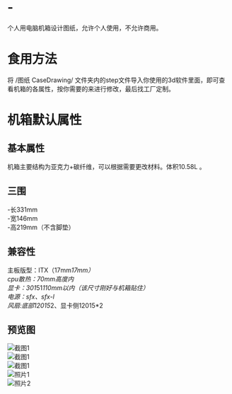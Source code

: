 # -
个人用电脑机箱设计图纸，允许个人使用，不允许商用。
# 食用方法
将 /图纸 CaseDrawing/ 文件夹内的step文件导入你使用的3d软件里面，即可查看机箱的各属性，按你需要的来进行修改，最后找工厂定制。
# 机箱默认属性
## 基本属性
机箱主要结构为亚克力+碳纤维，可以根据需要更改材料。体积10.58L 。
## 三围
-长331mm  
-宽146mm  
-高219mm（不含脚垫）
## 兼容性
主板版型：ITX（17mm*17mm）  
cpu散热：70mm高度内  
显卡：301*51*110mm以内（该尺寸刚好与机箱贴住）  
电源：sfx、sfx-l  
风扇:底部12015*2、显卡侧12015*2
## 预览图
![截图1](https://github.com/brejce/Personal-Customized-PC-Case/blob/main/%E6%88%AA%E5%9B%BEScreenShots/IMG_0150.PNG)  
![截图1](https://github.com/brejce/Personal-Customized-PC-Case/blob/main/%E6%88%AA%E5%9B%BEScreenShots/IMG_0151.PNG)  
![截图1](https://github.com/brejce/Personal-Customized-PC-Case/blob/main/%E6%88%AA%E5%9B%BEScreenShots/IMG_0152.PNG)  
![照片1](https://github.com/brejce/Personal-Customized-PC-Case/blob/main/%E6%88%AA%E5%9B%BEScreenShots/IMG_20210709_132220.jpg)  
![照片2](https://github.com/brejce/Personal-Customized-PC-Case/blob/main/%E6%88%AA%E5%9B%BEScreenShots/IMG_20210709_132352.jpg)